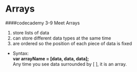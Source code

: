 # Arrays

####codecademy 3-9 Meet Arrays

1. store lists of data
2. can store different data types at the same time
3. are ordered so the position of each piece of data is fixed
    
    
* Syntax:   
**var arrayName = [data, data, data];**   
Any time you see data surrounded by [ ], it is an array.


